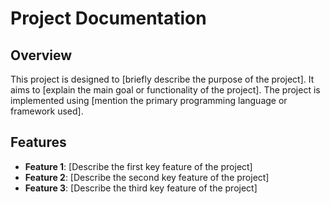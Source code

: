 # Project Documentation

## Overview
This project is designed to [briefly describe the purpose of the project]. It aims to [explain the main goal or functionality of the project]. The project is implemented using [mention the primary programming language or framework used].

## Features
- **Feature 1**: [Describe the first key feature of the project]
- **Feature 2**: [Describe the second key feature of the project]
- **Feature 3**: [Describe the third key feature of the project]